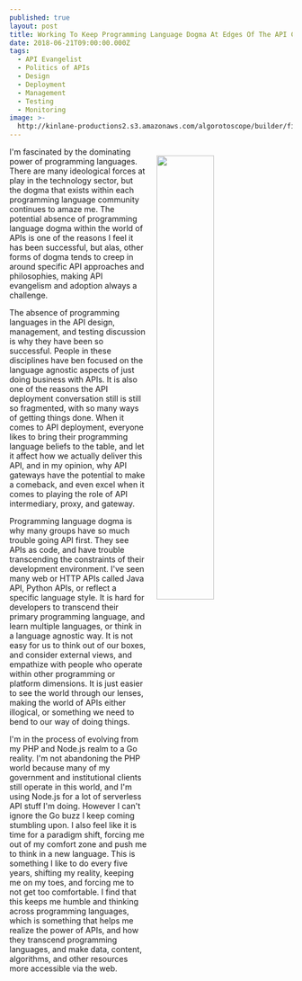 ```yaml
---
published: true
layout: post
title: Working To Keep Programming Language Dogma At Edges Of The API Conversation
date: 2018-06-21T09:00:00.000Z
tags:
  - API Evangelist
  - Politics of APIs
  - Design
  - Deployment
  - Management
  - Testing
  - Monitoring
image: >-
  http://kinlane-productions2.s3.amazonaws.com/algorotoscope/builder/filtered/28_68_800_500_0_max_0_-5_-1.jpg
---
```

<p><img src="{{ page.image }}" width="45%" align="right" style="padding: 15px;" /></p>I'm fascinated by the dominating power of programming languages. There are many ideological forces at play in the technology sector, but the dogma that exists within each programming language community continues to amaze me. The potential absence of programming language dogma within the world of APIs is one of the reasons I feel it has been successful, but alas, other forms of dogma tends to creep in around specific API approaches and philosophies, making API evangelism and adoption always a challenge.

The absence of programming languages in the API design, management, and testing discussion is why they have been so successful. People in these disciplines have ben focused on the language agnostic aspects of just doing business with APIs. It is also one of the reasons the API deployment conversation still is still so fragmented, with so many ways of getting things done. When it comes to API deployment, everyone likes to bring their programming language beliefs to the table, and let it affect how we actually deliver this API, and in my opinion, why API gateways have the potential to make a comeback, and even excel when it comes to playing the role of API intermediary, proxy, and gateway.

Programming language dogma is why many groups have so much trouble going API first. They see APIs as code, and have trouble transcending the constraints of their development environment. I've seen many web or HTTP APIs called Java API, Python APIs, or reflect a specific language style. It is hard for developers to transcend their primary programming language, and learn multiple languages, or think in a language agnostic way. It is not easy for us to think out of our boxes, and consider external views, and empathize with people who operate within other programming or platform dimensions. It is just easier to see the world through our lenses, making the world of APIs either illogical, or something we need to bend to our way of doing things.

I'm in the process of evolving from my PHP and Node.js realm to a Go reality. I'm not abandoning the PHP world because many of my government and institutional clients still operate in this world, and I'm using Node.js for a lot of serverless API stuff I'm doing. However I can't ignore the Go buzz I keep coming stumbling upon. I also feel like it is time for a paradigm shift, forcing me out of my comfort zone and push me to think in a new language. This is something I like to do every five years, shifting my reality, keeping me on my toes, and forcing me to not get too comfortable. I find that this keeps me humble and thinking across programming languages, which is something that helps me realize the power of APIs, and how they transcend programming languages, and make data, content, algorithms, and other resources more accessible via the web.
